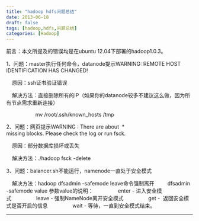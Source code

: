 ```yaml
---
title: "hadoop hdfs问题总结"
date: 2013-06-18
draft: false
tags: [hadoop,hdfs,问题总结]
categories: [Hadoop]
---
```


前言：本文所提及的错误均是在ubuntu 12.04下部署的hadoop1.0.3。

1、问题：master执行任何命令，datanode提示WARNING: REMOTE HOST IDENTIFICATION HAS CHANGED!  

    原因：ssh证书验证错误

    解决方法：直接删除所有的IP（如果你的datanode较多不建议这么做，因为所有节点需求重新连接）

                    mv /root/.ssh/known_hosts /tmp

2、问题：网页提示WARNING : There are about  *  missing blocks. Please check the log or run fsck.  

    原因：部分数据库损坏或丢失 

    解决方法：./hadoop fsck -delete 

3、问题：balancer.sh不能运行，namenode一直处于安全模式

    解决方法：hadoop dfsadmin -safemode leave命令强制离开         dfsadmin -safemode value 参数value的说明：                 enter - 进入安全模式                 leave - 强制NameNode离开安全模式                 get -  返回安全模式是否开启的信息                 wait - 等待，一直到安全模式结束。 
 
- - -
 